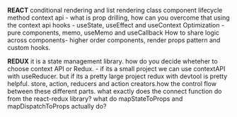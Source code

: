 **REACT**
conditional rendering and list rendering
class component lifecycle method
context api - what is prop drilling, how can you overcome that using the context api
hooks - useState, useEffect and useContext
Optimization - pure components, memo, useMemo and useCallback
How to share logic across components- higher order components, render props pattern and custom hooks.

**REDUX**
it is a state management library.
how do you decide wheteher to choose context API or Redux. - if its a small project we can use contextAPI with useReducer. but if its a pretty large project redux with devtool is pretty helpful.
store, action, reducers and action creators.how the control flow between these different parts.
what exactly does the connect function do from the react-redux library?
what do mapStateToProps and mapDispatchToProps actually do?

